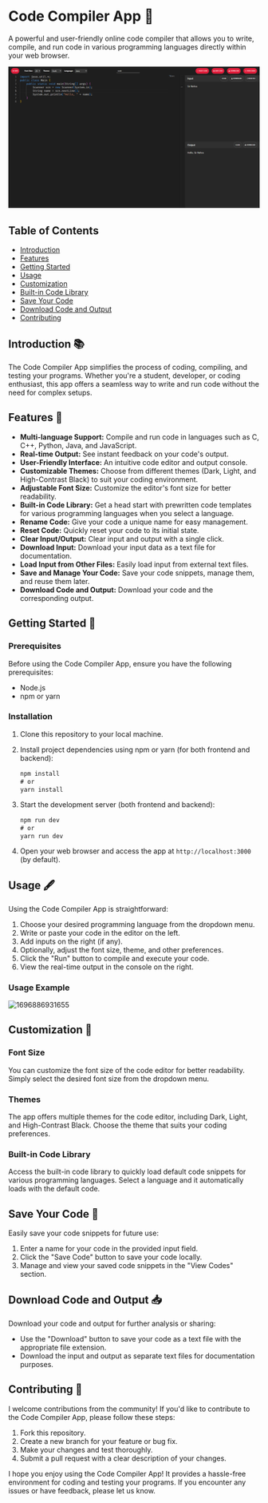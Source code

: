 
# Code Compiler App 🚀

A powerful and user-friendly online code compiler that allows you to write, compile, and run code in various programming languages directly within your web browser.

![1696883593617](image/read/1696883593617.png)

## Table of Contents

- [Introduction](#introduction)
- [Features](#features)
- [Getting Started](#getting-started)
- [Usage](#usage)
- [Customization](#customization)
- [Built-in Code Library](#built-in-code-library)
- [Save Your Code](#save-your-code)
- [Download Code and Output](#download-code-and-output)
- [Contributing](#contributing)

## Introduction 📚

The Code Compiler App simplifies the process of coding, compiling, and testing your programs. Whether you're a student, developer, or coding enthusiast, this app offers a seamless way to write and run code without the need for complex setups.

## Features 🌟

- **Multi-language Support:** Compile and run code in languages such as C, C++, Python, Java, and JavaScript.
- **Real-time Output:** See instant feedback on your code's output.
- **User-Friendly Interface:** An intuitive code editor and output console.
- **Customizable Themes:** Choose from different themes (Dark, Light, and High-Contrast Black) to suit your coding environment.
- **Adjustable Font Size:** Customize the editor's font size for better readability.
- **Built-in Code Library:** Get a head start with prewritten code templates for various programming languages when you select a language.
- **Rename Code:** Give your code a unique name for easy management.
- **Reset Code:** Quickly reset your code to its initial state.
- **Clear Input/Output:** Clear input and output with a single click.
- **Download Input:** Download your input data as a text file for documentation.
- **Load Input from Other Files:** Easily load input from external text files.
- **Save and Manage Your Code:** Save your code snippets, manage them, and reuse them later.
- **Download Code and Output:** Download your code and the corresponding output.

## Getting Started 🚀

### Prerequisites

Before using the Code Compiler App, ensure you have the following prerequisites:

- Node.js
- npm or yarn

### Installation

1. Clone this repository to your local machine.
2. Install project dependencies using npm or yarn (for both frontend and backend):

   ```
   npm install
   # or
   yarn install
   ```
3. Start the development server (both frontend and backend):

   ```
   npm run dev
   # or
   yarn run dev
   ```
4. Open your web browser and access the app at `http://localhost:3000` (by default).

## Usage 🖋️

Using the Code Compiler App is straightforward:

1. Choose your desired programming language from the dropdown menu.
2. Write or paste your code in the editor on the left.
3. Add inputs on the right (if any).
4. Optionally, adjust the font size, theme, and other preferences.
5. Click the "Run" button to compile and execute your code.
6. View the real-time output in the console on the right.

### Usage Example

![1696886931655](image/read/1696886931655.gif)

## Customization 🎨

### Font Size

You can customize the font size of the code editor for better readability. Simply select the desired font size from the dropdown menu.

### Themes

The app offers multiple themes for the code editor, including Dark, Light, and High-Contrast Black. Choose the theme that suits your coding preferences.

### Built-in Code Library

Access the built-in code library to quickly load default code snippets for various programming languages. Select a language and it automatically loads with the default code.

## Save Your Code 💾

Easily save your code snippets for future use:

1. Enter a name for your code in the provided input field.
2. Click the "Save Code" button to save your code locally.
3. Manage and view your saved code snippets in the "View Codes" section.

## Download Code and Output 📥

Download your code and output for further analysis or sharing:

- Use the "Download" button to save your code as a text file with the appropriate file extension.
- Download the input and output as separate text files for documentation purposes.

## Contributing 🤝

I welcome contributions from the community! If you'd like to contribute to the Code Compiler App, please follow these steps:

1. Fork this repository.
2. Create a new branch for your feature or bug fix.
3. Make your changes and test thoroughly.
4. Submit a pull request with a clear description of your changes.

I hope you enjoy using the Code Compiler App! It provides a hassle-free environment for coding and testing your programs. If you encounter any issues or have feedback, please let us know.
